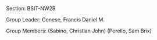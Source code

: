 
Section: BSIT-NW2B

Group Leader: Genese, Francis Daniel M.

Group Members: (Sabino, Christian John)
               (Perello, Sam Brix)
               
